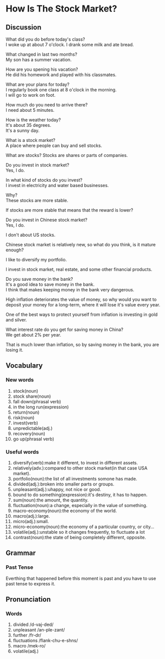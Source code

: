 # How Is The Stock Market?  
## Discussion
What did you do before today's class?  
I woke up at about 7 o'clock.
I drank some milk and ate bread.  

What changed in last two months?  
My son has a summer vacation.  

How are you spening his vacation?  
He did his homework and played with his classmates.  

What are your plans for today?  
I regularly book one class at 8 o'clock in the morning.  
I will go to work on foot.  

How much do you need to arrive there?  
I need about 5 minutes.  

How is the weather today?  
It's about 35 degrees.  
It's a sunny day.  

What is a stock market?  
A place where people can buy and sell stocks.  

What are stocks? 
Stocks are shares or parts of companies.  

Do you invest in stock market?  
Yes, I do.  

In what kind of stocks do you invest?  
I invest in electricity and water based businesses.  

Why?  
These stocks are more stable.  

If stocks are more stable that means that the reward is lower?

Do you invest in Chinese stock market?  
Yes, I do.  

I don't about US stocks.  

Chinese stock market is relatively new, so what do you think, is it mature enough?  

I like to diversify my portfolio.  

I invest in stock market, real estate, and some other financial products.  

Do you save money in the bank?  
It's a good idea to save money in the bank.  
I think that makes keeping money in the bank very dangerous.  

High inflation deteriorates the value of money, so why would you want to deposit your money for a long-term, where it will lose it's value every year.  

One of the best ways to protect yourself from inflation is investing in gold and silver.  

What interest rate do you get for saving money in China?  
We get about 2% per year.  

That is much lower than inflation, so by saving money in the bank, you are losing it.  

## Vocabulary
### New words
1. stock(noun)
1. stock share(noun)
1. fall down(phrasal verb)
1. in the long run(expression)
1. return(noun)
1. risk(noun)
1. invest(verb)
1. unpredictable(adj.)
1. recovery(noun)
1. go up(phrasal verb)

### Useful words
1. diversify(verb):make it different, to invest in different assets.
1. relatively(adv.):compared to other stock market(in that case USA market).
1. portfolio(noun):the list of all investments somone has made.
1. divided(adj.):broken into smaller parts or groups.
1. unpleasant(adj.):uhappy, not nice or good.
1. bound to do something(expression):it's destiny, it has to happen.
1. sum(noun):the amount, the quantity.
1. fluctuation(noun):a change, especially in the value of something.
1. macro-economy(noun):the economy of the world.
1. macro(adj.):large.
1. micro(adj.):small.
1. micro-economy(noun):the economy of a particular country, or city...
1. volatile(adj.):unstable so it changes frequently, to fluctuate a lot
1. contrast(noun):the state of being completely different, opposite.

## Grammar
### Past Tense
Everthing that happened before this moment is past and you have to use past tense to express it.  

## Pronunciation
### Words
1. divided /d-vaj-ded/
1. unpleasant /an-ple-zant/
1. further /fr-dr/
1. fluctuations /flank-chu-e-shns/
1. macro /mek-ro/
1. volatile(adj.)
